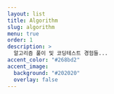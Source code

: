 ```yaml
---
layout: list
title: Algorithm
slug: algorithm
menu: true
order: 1
description: >
  알고리즘 풀이 및 코딩테스트 경험들...
accent_color: "#268bd2"
accent_image:
  background: "#202020"
  overlay: false
---
```

